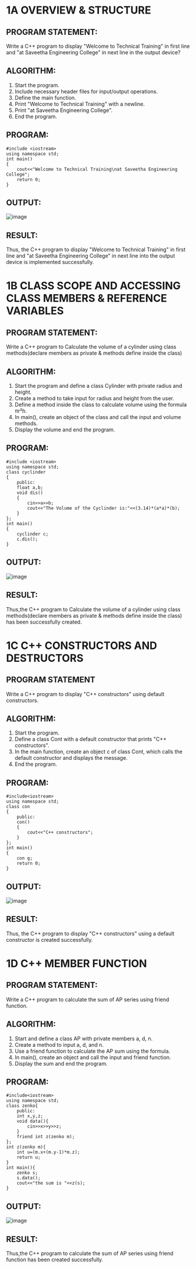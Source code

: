 # 1A OVERVIEW & STRUCTURE

## PROGRAM STATEMENT:
Write a C++ program to display "Welcome to Technical Training" in first line and "at Saveetha Engineering College" in next line in the output device?

## ALGORITHM:
1. Start the program. 
2. Include necessary header files for input/output operations. 
3. Define the main function. 
4. Print "Welcome to Technical Training" with a newline. 
5. Print "at Saveetha Engineering College". 
6. End the program.

## PROGRAM:
```
#include <iostream>
using namespace std;
int main()
{
    cout<<"Welcome to Technical Training\nat Saveetha Engineering College";
    return 0;
}
```
 ## OUTPUT:
 ![image](https://github.com/user-attachments/assets/64f5030f-65de-4a72-9769-047e64228ea9)

 ## RESULT:
Thus, the C++ program to display "Welcome to Technical Training" in first line and "at Saveetha Engineering College" in next line into the output device is implemented successfully.



# 1B CLASS SCOPE AND ACCESSING CLASS MEMBERS & REFERENCE VARIABLES

## PROGRAM STATEMENT: 
Write a C++ program to Calculate the volume of a cylinder using class methods(declare members as private & methods define inside the class) 

## ALGORITHM:
1. Start the program and define a class Cylinder with private radius and height.
2. Create a method to take input for radius and height from the user.
3. Define a method inside the class to calculate volume using the formula πr²h.
4. In main(), create an object of the class and call the input and volume methods.
5. Display the volume and end the program.

## PROGRAM:
```
#include <iostream>
using namespace std;
class cyclinder
{
    public:
    float a,b;
    void dis()
    {
        cin>>a>>b;
        cout<<"The Volume of the Cyclinder is:"<<(3.14)*(a*a)*(b);
    }
};
int main()
{
    cyclinder c;
    c.dis();
}
```

## OUTPUT:
![image](https://github.com/user-attachments/assets/168d0e17-d64d-4fa3-9543-eeee97ff6a4a)

## RESULT:
Thus,the C++ program to Calculate the volume of a cylinder using class methods(declare members as private & methods define inside the class) has been successfully created.


# 1C C++ CONSTRUCTORS AND DESTRUCTORS 

## PROGRAM STATEMENT
Write a C++ program to display "C++ constructors" using default constructors.

## ALGORITHM:
1. Start the program. 
2. Define a class Cont with a default constructor that prints "C++ constructors". 
3. In the main function, create an object c of class Cont, which calls the default constructor and displays the message. 
4. End the program.

## PROGRAM:
```
#include<iostream>
using namespace std;
class con
{
    public:
    con()
    {
        cout<<"C++ constructors";
    }
};
int main()
{
    con g;
    return 0;
}
```

## OUTPUT:
![image](https://github.com/user-attachments/assets/e1cfe747-04ee-4c47-86f9-5a0e0b0caf15)

## RESULT:
Thus, the C++ program to display "C++ constructors" using a default constructor is 
created successfully.


# 1D C++ MEMBER FUNCTION

## PROGRAM STATEMENT:
Write a C++ program to calculate the sum of AP series using friend function.

## ALGORITHM:
1. Start and define a class AP with private members a, d, n.
2. Create a method to input a, d, and n.
3. Use a friend function to calculate the AP sum using the formula.
4. In main(), create an object and call the input and friend function.
5. Display the sum and end the program.

## PROGRAM:
```
#include<iostream>
using namespace std;
class zenko{
    public:
    int x,y,z;
    void data(){
        cin>>x>>y>>z;
    }
    friend int z(zenko m);
};
int z(zenko m){
    int u=(m.x+(m.y-1)*m.z);
    return u;
}
int main(){
    zenko s;
    s.data();
    cout<<"the sum is "<<z(s);
}
```
## OUTPUT:
![image](https://github.com/user-attachments/assets/dd3a7990-6e77-450d-af9a-70c3a974c1d8)

## RESULT:
Thus,the C++ program to calculate the sum of AP series using friend function has been created successfully.






